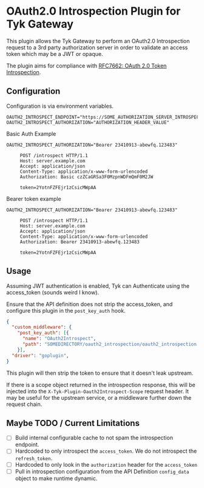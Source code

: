 # OAuth2.0 Introspection Plugin for Tyk Gateway

This plugin allows the Tyk Gateway to perform an OAuth2.0 Introspection request
 to a 3rd party authorization server in order to validate an access token which may be a JWT or opaque.
 
The plugin aims for compliance with [RFC7662: OAuth 2.0 Token Introspection](https://tools.ietf.org/html/rfc7662).

## Configuration

Configuration is via environment variables.

```.env
OAUTH2_INTROSPECT_ENDPOINT="https://SOME_AUTHORIZATION_SERVER_INTROSPECTION_ENDPOINT"
OAUTH2_INTROSPECT_AUTHORIZATION="AUTHORIZATION_HEADER_VALUE"
```

Basic Auth Example

```text
OAUTH2_INTROSPECT_AUTHORIZATION="Bearer 23410913-abewfq.123483"

     POST /introspect HTTP/1.1
     Host: server.example.com
     Accept: application/json
     Content-Type: application/x-www-form-urlencoded
     Authorization: Basic czZCaGRSa3F0MzpnWDFmQmF0M2JW

     token=2YotnFZFEjr1zCsicMWpAA
```

Bearer token example

```text
OAUTH2_INTROSPECT_AUTHORIZATION="Bearer 23410913-abewfq.123483"

     POST /introspect HTTP/1.1
     Host: server.example.com
     Accept: application/json
     Content-Type: application/x-www-form-urlencoded
     Authorization: Bearer 23410913-abewfq.123483

     token=2YotnFZFEjr1zCsicMWpAA
```

## Usage

Assuming JWT authentication is enabled, Tyk can Authenticate using the access_token (sounds weird I know).

Ensure that the API definition does not strip the access_token, and configure this plugin in the `post_key_auth` hook.

```json
{
  "custom_middleware": {
    "post_key_auth": [{
      "name": "OAuth2Introspect",
      "path": "SOMEDIRECTORY/oauth2_introspection/oauth2_introspection.so"
    }],
  "driver": "goplugin",
}
```

This plugin will then strip the token to ensure that it doesn't leak upstream.

If there is a scope object returned in the introspection response, this will be injected into the 
`X-Tyk-Plugin-Oauth2Introspect-Scope` request header. It may be useful for the upstream service, or a middleware
further down the request chain.

## Maybe TODO / Current Limitations

- [ ] Build internal configurable cache to not spam the introspection endpoint.
- [ ] Hardcoded to only introspect the `access_token`. We do not introspect the `refresh_token`.
- [ ] Hardcoded to only look in the `authorization` header for the `access_token`
- [ ] Pull in introspection configuration from the API Definition `config_data` object to make runtime dynamic.
